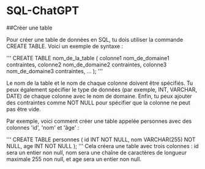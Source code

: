 # SQL-ChatGPT

##Créer une table

Pour créer une table de données en SQL, tu dois utiliser la commande CREATE TABLE. Voici un exemple de syntaxe :

'''
CREATE TABLE nom_de_la_table (
   colonne1 nom_de_domaine1 contraintes,
   colonne2 nom_de_domaine2 contraintes,
   colonne3 nom_de_domaine3 contraintes,
   ...
);
'''

Le nom de la table et le nom de chaque colonne doivent être spécifiés. Tu peux également spécifier le type de données (par exemple, INT, VARCHAR, DATE) de chaque colonne avec le nom de domaine. Enfin, tu peux ajouter des contraintes comme NOT NULL pour spécifier que la colonne ne peut pas être vide.

Par exemple, voici comment créer une table appelée personnes avec des colonnes 'id', 'nom' et 'âge' :

'''
CREATE TABLE personnes (
   id INT NOT NULL,
   nom VARCHAR(255) NOT NULL,
   age INT NOT NULL
);
'''
Cela créera une table avec trois colonnes : id sera un entier non null, nom sera une chaîne de caractères de longueur maximale 255 non null, et age sera un entier non null.
